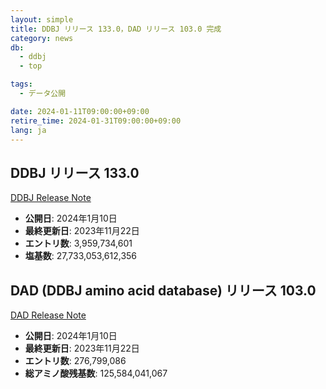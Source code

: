 ```yaml
---
layout: simple
title: DDBJ リリース 133.0，DAD リリース 103.0 完成
category: news
db:
  - ddbj
  - top

tags:
  - データ公開

date: 2024-01-11T09:00:00+09:00
retire_time: 2024-01-31T09:00:00+09:00
lang: ja
---
```


## DDBJ リリース 133.0
[DDBJ Release Note](https://ddbj.nig.ac.jp/public/ddbj_database/release_note_archive/ddbj/ddbjrel.133.txt)
- **公開日**: 2024年1月10日    
- **最終更新日**: 2023年11月22日    
- **エントリ数**:  3,959,734,601    
- **塩基数**: 27,733,053,612,356    

## DAD (DDBJ amino acid database) リリース 103.0
[DAD Release Note](https://ddbj.nig.ac.jp/public/ddbj_database/release_note_archive/dad/dadrel.103.txt)
- **公開日**: 2024年1月10日    
- **最終更新日**: 2023年11月22日    
- **エントリ数**: 276,799,086    
- **総アミノ酸残基数**: 125,584,041,067    

